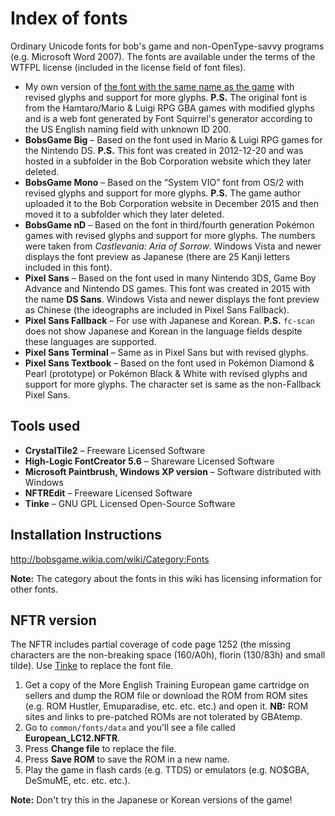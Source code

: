 ﻿# Index of fonts
Ordinary Unicode fonts for bob's game and non-OpenType-savvy programs (e.g. Microsoft Word 2007). The fonts are available under the terms of the WTFPL license (included in the license field of font files).
* My own version of [the font with the same name as the game](https://github.com/bobsgamed/okClassic/raw/main/nDmenu/data/bobsgame.ttf) with revised glyphs and support for more glyphs. **P.S.** The original font is from the Hamtaro/Mario & Luigi RPG GBA games with modified glyphs and is a web font generated by Font Squirrel's generator according to the US English naming field with unknown ID 200.
* **BobsGame Big** – Based on the font used in Mario & Luigi RPG games for the Nintendo DS. **P.S.** This font was created in 2012-12-20 and was hosted in a subfolder in the Bob Corporation website which they later deleted.
* **BobsGame Mono** – Based on the “System VIO” font from OS/2 with revised glyphs and support for more glyphs. **P.S.** The game author uploaded it to the Bob Corporation website in December 2015 and then moved it to a subfolder which they later deleted.
* **BobsGame nD** – Based on the font in third/fourth generation Pokémon games with revised glyphs and support for more glyphs. The numbers were taken from *Castlevania: Aria of Sorrow*. Windows Vista and newer displays the font preview as Japanese (there are 25 Kanji letters included in this font).
* **Pixel Sans** – Based on the font used in many Nintendo 3DS, Game Boy Advance and Nintendo DS games. This font was created in 2015 with the name **DS Sans**. Windows Vista and newer displays the font preview as Chinese (the ideographs are included in Pixel Sans Fallback).
* **Pixel Sans Fallback** – For use with Japanese and Korean. **P.S.** `fc-scan` does not show Japanese and Korean in the language fields despite these languages are supported.
* **Pixel Sans Terminal** – Same as in Pixel Sans but with revised glyphs.
* **Pixel Sans Textbook** – Based on the font used in Pokémon Diamond & Pearl (prototype) or Pokémon Black & White with revised glyphs and support for more glyphs. The character set is same as the non-Fallback Pixel Sans.

## Tools used
* **CrystalTile2** – Freeware Licensed Software
* **High-Logic FontCreator 5.6** – Shareware Licensed Software
* **Microsoft Paintbrush, Windows XP version** – Software distributed with Windows
* **NFTREdit** – Freeware Licensed Software
* **Tinke** – GNU GPL Licensed Open-Source Software

## Installation Instructions
http://bobsgame.wikia.com/wiki/Category:Fonts

**Note:** The category about the fonts in this wiki has licensing information for other fonts.

## NFTR version
The NFTR includes partial coverage of code page 1252 (the missing characters are the non-breaking space (160/A0h), florin (130/83h) and small tilde). Use [Tinke](https://github.com/pleonex/tinke) to replace the font file.
1. Get a copy of the More English Training European game cartridge on sellers and dump the ROM file or download the ROM from ROM sites (e.g. ROM Hustler, Emuparadise, etc. etc. etc.) and open it. **NB:** ROM sites and links to pre-patched ROMs are not tolerated by GBAtemp.
2. Go to `common/fonts/data` and you'll see a file called **European_LC12.NFTR**.
3. Press **Change file** to replace the file.
4. Press **Save ROM** to save the ROM in a new name.
5. Play the game in flash cards (e.g. TTDS) or emulators (e.g. NO$GBA, DeSmuME, etc. etc. etc.).

**Note:** Don't try this in the Japanese or Korean versions of the game!
